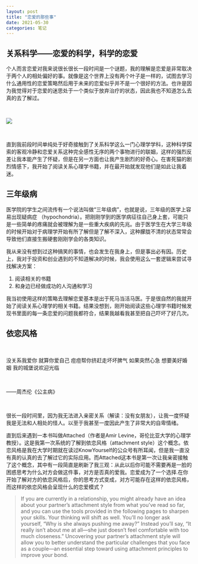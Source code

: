 ```yaml
---
layout: post
title: "恋爱的那些事"
date: 2021-05-30
categories: 笔记
---
```


## 关系科学——恋爱的科学，科学的恋爱

个人而言恋爱对我来说很长很长一段时间是一个谜题，我的理解是恋爱是非常取决于两个人的相处偏好的事。就像是这个世界上没有两个叶子是一样的，试图去学习什么通用性的恋爱策略然后用于未来的恋爱似乎并不是一个很好的方法。也许是因为我觉得对于恋爱的迷思处于一个类似于放弃治疗的状态，因此我也不知道怎么去真的去了解过。

<br>

![](https://pic2.zhimg.com/v2-faeb3958d83b4246f21cc95468bdf92f_720w.jpg?source=172ae18b)

<br>

直到我前段时间单纯处于好奇接触到了关系科学这么一门心理学学科，这种科学探索的客观冷静和恋爱关系这种完全感性无序的两个事物进行的联姻，这样的强烈反差让我本能产生了怀疑，但是在另一方面也让我产生剧烈的好奇心。在害死猫的剧烈情感下，我开始了阅读关系心理学书籍，并在最开始就发现他们是如此让我着迷。

## 三年级病

医学院的学生之间流传有一个说法叫做“三年级病”，也就是说，三年级的医学上容易出现疑病症 （hypochondria）。把刚刚学到的医学病征往自己身上套，可能只是一些简单的疼痛就会被理解为是一些重大疾病的先兆。由于医学生在大学三年级的时候开始对于病理学开始有所了解但是了解不深入，这种朦胧不清的状态常常会导致他们直接生搬硬套刚刚学会的各类知识。

我从来没有想到过这种搞笑的事情，也会发生在我身上，但是事出必有因。历史上，我对于投资和创业遇到的不知道解决的时候，我会使用这么一套逻辑来尝试寻找解决方案：

1. 阅读相关的书籍
2. 和身边已经做成功的人沟通和学习

我当初使用这样的策略去理解恋爱基本是出于死马当活马医。于是很自然的我就开始了阅读关系心理学的相关书籍。结果没想到，刚开始阅读这些心理学书籍时候发现书里面的每一条恋爱的问题我都符合，结果我越看我甚至把自己吓坏了好几次。

## 依恋风格

<div class="middle-text">

<br>

没关系我爱你
就算你爱自己
痘痘帮你挤赶走坏坏脾气
如果突然心急 
想要美好婚姻
我的城堡说欢迎光临

<br>

——周杰伦《公主病》

<br>

</div>

很长一段时间里，因为我无法进入亲密关系（解读：没有女朋友），让我一度怀疑我是无法和人相处的怪人。以至于我甚至一度因此产生了非常大的自卑情绪。

直到后来遇到一本书叫做Attached（作者是Amir Levine，哥伦比亚大学的心理学教授）。这是我第一次系统的了解到依恋风格（attachment style）这个概念。依恋风格是我在大学时期就在读过KnowYourself的公众号有所耳闻，但是我一直没有真的认真的去了解过它的实际应用。而Attached这本书是第一次让我亲密接触了这个概念，其中有一段简直是刷新了我三观：从此以后你可能不需要再是一脸的困惑思考为什么对方会做这件事，对方是否真的爱我。恋爱成为了一个选择.在你开始了解对方的依恋风格后，你的思考方式变成，对方可能存在这样的依恋风格，而这样的依恋风格会呈现什么的恋爱模式？

> If you are currently in a relationship, you might already have an idea about your partner’s attachment style from what you’ve read so far, and you can use the tools provided in the following pages to sharpen your skills. Your thinking will shift as well. You’ll no longer ask yourself, “Why is she always pushing me away?” Instead you’ll say, “It really isn’t about me at all—she just doesn’t feel comfortable with too much closeness.” Uncovering your partner’s attachment style will allow you to better understand the particular challenges that you face as a couple—an essential step toward using attachment principles to improve your bond.